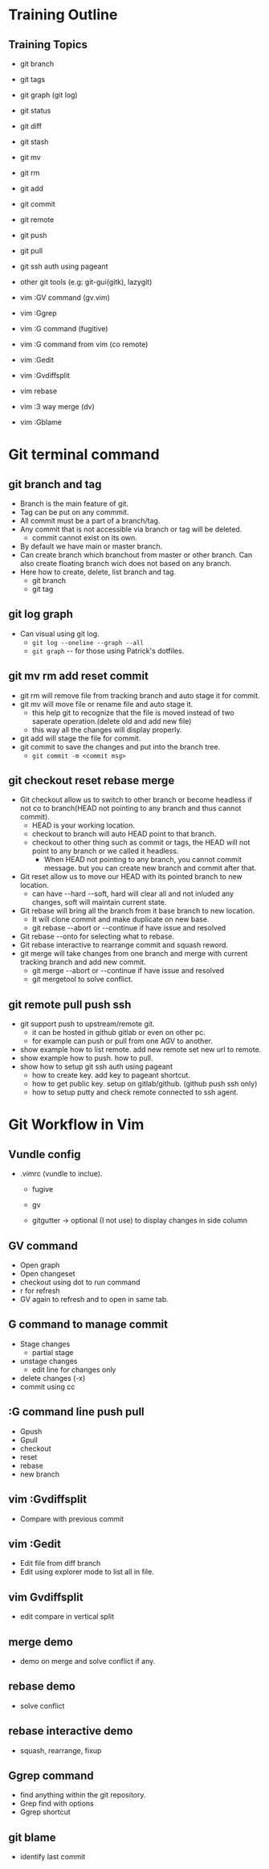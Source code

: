 # Training Outline

## Training Topics
* git branch
* git tags

* git graph (git log)
* git status
* git diff
* git stash

* git mv
* git rm
* git add
* git commit

* git remote
* git push
* git pull
* git ssh auth using pageant

* other git tools (e.g: git-gui(gitk), lazygit)

* vim :GV command (gv.vim)
* vim :Ggrep
* vim :G command (fugitive)
* vim :G command from vim (co remote)
* vim :Gedit
* vim :Gvdiffsplit
* vim rebase
* vim :3 way merge (dv)
* vim :Gblame

<!-- INTRODUCTION -->
# Git terminal command
## git branch and tag
* Branch is the main feature of git.
* Tag can be put on any commmit.
* All commit must be a part of a branch/tag.
* Any commit that is not accessible via branch or tag will be deleted.
  * commit cannot exist on its own.
* By default we have main or master branch.
* Can create branch which branchout from master or other branch. Can also create floating branch wich does not based on any branch.
* Here how to create, delete, list branch and tag.
  * git branch
  * git tag

## git log graph
* Can visual using git log.
  * `git log --oneline --graph --all`
  * `git graph`   -- for those using Patrick's dotfiles.

## git mv rm add reset commit
* git rm will remove file from tracking branch and auto stage it for commit.
* git mv will move file or rename file and auto stage it.
  * this help git to recognize that the file is moved instead of two saperate operation.(delete old and add new file)
  * this way all the changes will display properly.
* git add will stage the file for commit.
* git commit to save the changes and put into the branch tree.
  * `git commit -m <commit msg>`

## git checkout reset rebase merge
* Git checkout allow us to switch to other branch or become headless if not co to branch(HEAD not pointing to any branch and thus cannot commit).
  * HEAD is your working location.
  * checkout to branch will auto HEAD point to that branch.
  * checkout to other thing such as commit or tags, the HEAD will not point to any branch or we called it headless.
    * When HEAD not pointing to any branch, you cannot commit message. but you can create new branch and commit after that.
* Git reset allow us to move our HEAD with its pointed branch to new location.
  * can have --hard --soft, hard will clear all and not inluded any changes, soft will maintain current state.
* Git rebase will bring all the branch from it base branch to new location.
  * It will clone commit and make duplicate on new base.
  * git rebase --abort  or --continue if have issue and resolved
* Git rebase --onto for selecting what to rebase.
* Git rebase interactive to rearrange commit and squash reword.
* git merge will take changes from one branch and merge with current tracking branch and add new commit.
  * git merge --abort or --continue if have issue and resolved
  * git mergetool to solve conflict.

## git remote pull push ssh
* git support push to upstream/remote git.
  * it can be hosted in github gitlab or even on other pc.
  * for example can push or pull from one AGV to another.
* show example how to list remote. add new remote set new url to remote.
* show example how to push. how to pull.
* show how to setup git ssh auth using pageant
  * how to create key. add key to pageant shortcut.
  * how to get public key. setup on gitlab/github. (github push ssh only)
  * how to setup putty and check remote connected to ssh agent.

<!-- CONTENT -->
# Git Workflow in Vim
## Vundle config
* .vimrc (vundle to inclue).
  * fugive
  * gv

  * gitgutter -> optional (I not use) to display changes in side column

## GV command
* Open graph
* Open changeset
* checkout using dot to run command
* r for refresh
* GV again to refresh and to open in same tab.

## G command to manage commit
* Stage changes
  * partial stage
* unstage changes
  * edit line for changes only
* delete changes (-x)
* commit using cc

## :G command line push pull 
* Gpush
* Gpull
* checkout
* reset
* rebase
* new branch

## vim :Gvdiffsplit
* Compare with previous commit

## vim :Gedit
* Edit file from diff branch
* Edit using explorer mode to list all in file.

## vim Gvdiffsplit
* edit compare in vertical split

<!-- CLOSING -->
## merge demo
* demo on merge and solve conflict if any.

## rebase demo
* solve conflict

## rebase interactive demo
* squash, rearrange, fixup

## Ggrep command
* find anything within the git repository.
* Grep find with options
* Ggrep shortcut

## git blame
* identify last commit
